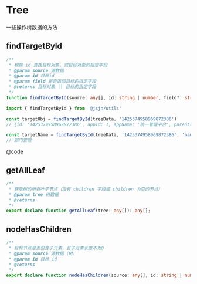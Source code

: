 # Tree

一些操作树数据的方法

## findTargetById

```ts
/**
 * 根据 id 查找目标对象，或目标对象的指定字段
 * @param source 源数据
 * @param id 目标id
 * @param field 是否返回目标的指定字段
 * @returns 目标对象 || 目标的指定字段
 */
function findTargetById(source: any[], id: string | number, field?: string): any;
```

<CodeGroup>

<CodeGroupItem title="code">

```ts
import { findTargetById } from '@jsjn/utils'

const targetObj = findTargetById(treeData, '1425374958969872386') 
// {id: '1425374958969872386', appId: 1, appName: '统一管理平台', parentId: '1424688522159378434', …}

const targetName = findTargetById(treeData, '1425374958969872386', 'name') 
// 部门管理
```

</CodeGroupItem>

<CodeGroupItem title="treeData.json">

@[code](@demoroot/Tree/data/treeData.json)

</CodeGroupItem>

</CodeGroup>

## getAllLeaf

```ts
/**
 * 获取树的所有叶子节点（没有 children 字段或 children 为空的节点）
 * @param tree 树数据
 * @returns
 */
export declare function getAllLeaf(tree: any[]): any[];
```

## nodeHasChildren

```ts
/**
 * 目标节点是否包含子元素，且子元素长度不为0
 * @param source 源数据（树）
 * @param id 目标 id
 * @returns
 */
export declare function nodeHasChildren(source: any[], id: string | number): boolean;
```
